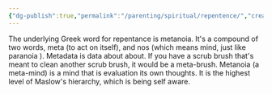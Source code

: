 ```yaml
---
{"dg-publish":true,"permalink":"/parenting/spiritual/repentence/","created":"Apr 13, 2023 1:27 PM","updated":""}
---
```



The underlying Greek word for repentance is metanoia. It's a compound of two words, meta (to act on itself), and nos (which means mind, just like paranoia ). Metadata is data about about. If you have a scrub brush that's meant to clean another scrub brush, it would be a meta-brush. Metanoia (a meta-mind) is a mind that is evaluation its own thoughts. It is the highest level of Maslow's hierarchy, which is being self aware.